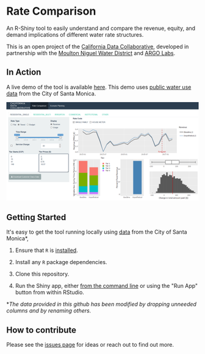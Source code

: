 # Rate Comparison
An R-Shiny tool to easily understand and compare the revenue, equity, and demand implications of different water rate structures. 

This is an open project of the [California Data Collaborative](http://californiadatacollaborative.com/), developed in partnership with the [Moulton Niguel Water District](http://www.mnwd.com/) and [ARGO Labs](http://www.argolabs.org/).

## In Action

A live demo of the tool is available [here](https://demo.californiadatacollaborative.com/smc/rate-tool/). This demo uses [public water use data](https://data.smgov.net/Public-Services/Water-Usage/4nnq-5vzx) from the City of Santa Monica.

![a screenshot of the tool](www/demo_screenshot_smc.PNG)

## Getting Started

It's easy to get the tool running locally using [data](https://data.smgov.net/Public-Services/Water-Usage/4nnq-5vzx) from the City of Santa Monica*, 

1. Ensure that `R` is [installed](https://www.r-project.org/).

2. Install any `R` package dependencies.

3. Clone this repository.

4. Run the Shiny app, either [from the command line](http://shiny.rstudio.com/articles/running.html) or using the "Run App" button from within RStudio.

\**The data provided in this github has been modified by dropping unneeded columns and by renaming others.*



## How to contribute

Please see the [issues page](https://github.com/California-Data-Collaborative/rate-comparison/issues) for ideas or reach out to find out more.
